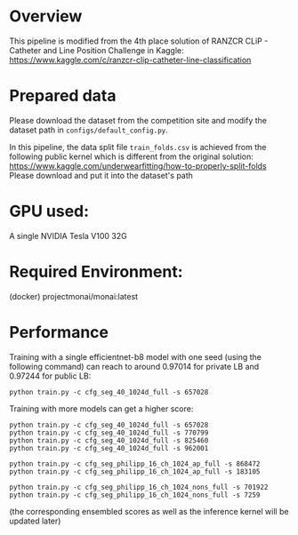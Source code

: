 # Overview
This pipeline is modified from the 4th place solution of RANZCR CLiP - Catheter and Line Position Challenge in Kaggle:
https://www.kaggle.com/c/ranzcr-clip-catheter-line-classification

# Prepared data

Please download the dataset from the competition site and modify the dataset path in `configs/default_config.py`. 

In this pipeline, the data split file `train_folds.csv` is achieved from the following public kernel which is different from the original solution:
https://www.kaggle.com/underwearfitting/how-to-properly-split-folds
Please download and put it into the dataset's path

# GPU used:

A single NVIDIA Tesla V100 32G

# Required Environment:

(docker) projectmonai/monai:latest

# Performance

Training with a single efficientnet-b8 model with one seed (using the following command) can reach to around 0.97014 for private LB and 0.97244 for public LB:

```
python train.py -c cfg_seg_40_1024d_full -s 657028
```

Training with more models can get a higher score:
```
python train.py -c cfg_seg_40_1024d_full -s 657028
python train.py -c cfg_seg_40_1024d_full -s 770799
python train.py -c cfg_seg_40_1024d_full -s 825460
python train.py -c cfg_seg_40_1024d_full -s 962001

python train.py -c cfg_seg_philipp_16_ch_1024_ap_full -s 868472
python train.py -c cfg_seg_philipp_16_ch_1024_ap_full -s 183105

python train.py -c cfg_seg_philipp_16_ch_1024_nons_full -s 701922
python train.py -c cfg_seg_philipp_16_ch_1024_nons_full -s 7259

```

(the corresponding ensembled scores as well as the inference kernel will be updated later)